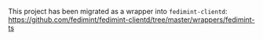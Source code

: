 This project has been migrated as a wrapper into `fedimint-clientd`: https://github.com/fedimint/fedimint-clientd/tree/master/wrappers/fedimint-ts
